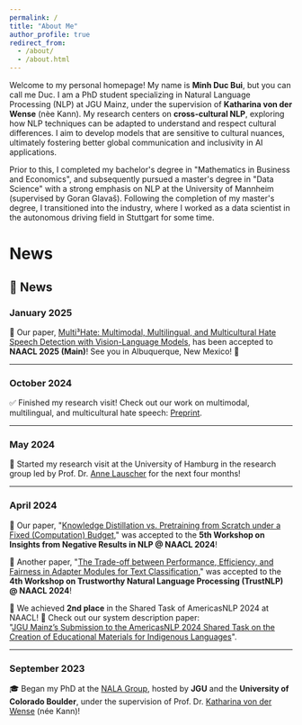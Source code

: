 ```yaml
---
permalink: /
title: "About Me"
author_profile: true
redirect_from: 
  - /about/
  - /about.html
---
```


Welcome to my personal homepage! My name is **Minh Duc Bui**, but you can call me Duc. I am a PhD student specializing in Natural Language Processing (NLP) at JGU Mainz, under the supervision of **Katharina von der Wense** (nèe Kann). My research centers on **cross-cultural NLP**, exploring how NLP techniques can be adapted to understand and respect cultural differences. I aim to develop models that are sensitive to cultural nuances, ultimately fostering better global communication and inclusivity in AI applications.

Prior to this, I completed my bachelor's degree in "Mathematics in Business and Economics", and subsequently pursued a master's degree in "Data Science" with a strong emphasis on NLP at the University of Mannheim (supervised by Goran Glavaš). Following the completion of my master's degree, I transitioned into the industry, where I worked as a data scientist in the autonomous driving field in Stuttgart for some time.

News
======
## 📰 News

### **January 2025**  
📢 Our paper, [Multi³Hate: Multimodal, Multilingual, and Multicultural Hate Speech Detection with Vision-Language Models](https://arxiv.org/abs/2411.03888), has been accepted to **NAACL 2025 (Main)**! See you in Albuquerque, New Mexico! 🎉  

---

### **October 2024**  
✅ Finished my research visit! Check out our work on multimodal, multilingual, and multicultural hate speech: [Preprint](https://arxiv.org/abs/2411.03888).  

---

### **May 2024**  
🏫 Started my research visit at the University of Hamburg in the research group led by Prof. Dr. [Anne Lauscher](https://anne-lauscher.de) for the next four months!  

---

### **April 2024**  
📄 Our paper, "[Knowledge Distillation vs. Pretraining from Scratch under a Fixed (Computation) Budget](https://aclanthology.org/2024.insights-1.6/)," was accepted to the **5th Workshop on Insights from Negative Results in NLP @ NAACL 2024**!  

📄 Another paper, "[The Trade-off between Performance, Efficiency, and Fairness in Adapter Modules for Text Classification](https://aclanthology.org/2024.trustnlp-1.4/)," was accepted to the **4th Workshop on Trustworthy Natural Language Processing (TrustNLP) @ NAACL 2024**!  

🥈 We achieved **2nd place** in the Shared Task of AmericasNLP 2024 at NAACL! 🎉 Check out our system description paper:  
"[JGU Mainz’s Submission to the AmericasNLP 2024 Shared Task on the Creation of Educational Materials for Indigenous Languages](https://aclanthology.org/2024.americasnlp-1.23/)".  

---

### **September 2023**  
🎓 Began my PhD at the [NALA Group](https://nala-cub.github.io), hosted by **JGU** and the **University of Colorado Boulder**, under the supervision of Prof. Dr. [Katharina von der Wense](https://scholar.google.de/citations?user=3XF5bqEAAAAJ&hl=en) (née Kann)!  
